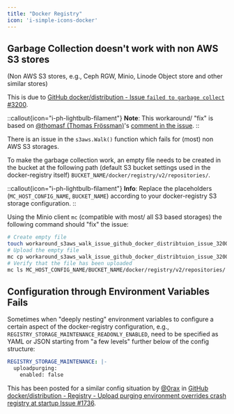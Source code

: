 ```yaml
---
title: "Docker Registry"
icon: 'i-simple-icons-docker'
---
```


## Garbage Collection doesn't work with non AWS S3 stores

(Non AWS S3 stores, e.g., Ceph RGW, Minio, Linode Object store and other similar stores)

This is due to [GitHub docker/distribution - Issue `failed to garbage collect` #3200](https://github.com/docker/distribution/issues/3200).

::callout{icon="i-ph-lightbulb-filament"}
**Note**:
This workaround/ "fix" is based on [@thomasf (Thomas Frössman)](https://github.com/thomasf)'s [comment in the issue](https://github.com/docker/distribution/issues/3200#issuecomment-671062638).
::

There is an issue in the `s3aws.Walk()` function which fails for (most) non AWS S3 storages.

To make the garbage collection work, an empty file needs to be created in the bucket at the following path (default S3 bucket settings used in the docker-registry itself) `BUCKET_NAME/docker/registry/v2/repositories/`.

::callout{icon="i-ph-lightbulb-filament"}
**Info**:
Replace the placeholders (`MC_HOST_CONFIG_NAME`, `BUCKET_NAME`) according to your docker-registry S3 storage configuration.
::

Using the Minio client `mc` (compatible with most/ all S3 based storages) the following command should "fix" the issue:

```bash
# Create empty file
touch workaround_s3aws_walk_issue_github_docker_distribtuion_issue_3200
# Upload the empty file
mc cp workaround_s3aws_walk_issue_github_docker_distribtuion_issue_3200 MC_HOST_CONFIG_NAME/BUCKET_NAME/docker/registry/v2/repositories/
# Verify that the file has been uploaded
mc ls MC_HOST_CONFIG_NAME/BUCKET_NAME/docker/registry/v2/repositories/
```

## Configuration through Environment Variables Fails

Sometimes when "deeply nesting" environment variables to configure a certain aspect of the docker-registry configuration, e.g., `REGISTRY_STORAGE_MAINTENANCE_READONLY_ENABLED`, need to be specified as YAML or JSON starting from "a few levels" further below of the config structure:

```yaml
REGISTRY_STORAGE_MAINTENANCE: |-
  uploadpurging:
    enabled: false
```

This has been posted for a similar config situation by [@0rax](https://github.com/0rax) in [GitHub docker/distribution - Registry - Upload purging environment overrides crash registry at startup Issue #1736](https://github.com/docker/distribution/issues/1736#issuecomment-435362014).
